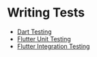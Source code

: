 # Writing Tests

* [Dart Testing](testing/dart.md)
* [Flutter Unit Testing](testing/flutter-unit-testing.md)
* [Flutter Integration Testing](testing/flutter-integration-testing.md)
